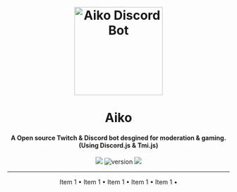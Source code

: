<h1 align="center">
    <br>
    <a herf=""><img src="https://cdn.discordapp.com/avatars/769071220632977438/3821259510b8ae8c95253db18446ffe4.png?size=256" alt="Aiko Discord Bot" width="200"></a>
    <br>
    <br>
    Aiko
    <br>
</h1>

<h4 align="center">A Open source Twitch & Discord bot desgined for moderation & gaming. (Using Discord.js & Tmi.js)</h4>

<p align="center"> 
        <img src="https://img.shields.io/badge/Discord%20Version-%5E12.4.1-orange">
        <img src="https://img.shields.io/github/package-json/v/Supesu/Aiko/master?label=Version&color=green" alt="version">
        <img src="https://img.shields.io/badge/Twitch%20Version-%5E1.5.0-orange">
</p>

---
<p align="center">
    <a herf="#">Item 1</a> •
    <a herf="#">Item 1</a> •
    <a herf="#">Item 1</a> •
    <a herf="#">Item 1</a> •
    <a herf="#">Item 1</a> •
</p>

